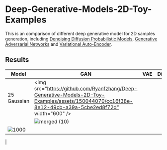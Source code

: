 # Deep-Generative-Models-2D-Toy-Examples

This is an comparison of different deep generative model for 2D samples generation, including [Denoising Diffusion Probabilistic Models](https://arxiv.org/abs/2006.11239), [Generative Adversarial Networks](https://arxiv.org/abs/1406.2661) and [Variational Auto-Encoder](https://arxiv.org/pdf/1312.6114.pdf). 

## Results
| Model     | GAN | VAE | Diffusion |
| ----------- | ----------- |----------- |----------- |
| 25 Gaussian      | <img src="https://github.com/Ryanfzhang/Deep-Generative-Models-2D-Toy-Examples/assets/150044070/cc16f38e-8e12-49cb-a39a-5cbe2ed8f72d“ width="600" />
     |![merged (10)](https://github.com/Ryanfzhang/Deep-Generative-Models-2D-Toy-Examples/assets/150044070/aee81f41-9875-4b47-8b54-2931701819a5)
|![1000](https://github.com/Ryanfzhang/Deep-Generative-Models-2D-Toy-Examples/assets/150044070/fcce77a2-83d6-474d-8b69-259898d903ea)
|

